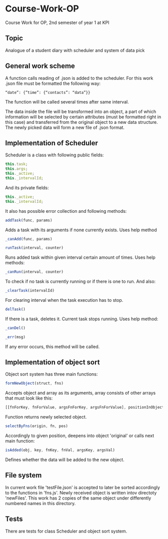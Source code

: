 # Course-Work-OP
Course Work for OP, 2nd semester of year 1 at KPI

## Topic

Analogue of a student diary with scheduler and system of data pick

## General work scheme

A function calls reading of .json is added to the scheduler. For this work .json file must be formatted the following way:
```
“date”: {”time”: {“contacts”: “data”}}
```
The function will be called  several times after same interval.

The data inside the file will be transformed into an object, a part of which information will be selected by certain attributes (must be formatted right in this case) and transferred from the original object to a new data structure. The newly picked data will form a new file of .json format.

## Implementation of Scheduler

Scheduler is a class with following public fields:

```javascript
this.task;
this.args;
this._active;
this._intervalId;
```
And its private fields:
```javascript
this._active;
this._intervalId;
```

It also has possible error collection and following methods:

```javascript
addTask(func, params)
```
Adds a task with its arguments if none currently exists. Uses help method
```javascript
_canAdd(func, params)
```

```javascript
runTask(interval, counter)
```
Runs added task within given interval certain amount of times. Uses help methods:
```javascript
_canRun(interval, counter)
```
To check if no task is currently running or if there is one to run. And also:
```javascript
_clearTask(intervalId) 
```
For clearing interval when the task execution has to stop.

```javascript
delTask() 
```
If there is a task, deletes it. Current task stops running. Uses help method:
```javascript
_canDel()
```

```javascript
_err(msg)
```
If any error occurs, this method will be called.

## Implementation of object sort

Object sort system has three main functions:

```javascript
formNewObject(struct, fns)
```
Accepts object and array as its arguments, array consists of other arrays that must look like this:
```javascript
[[fnForKey, fnForValue, argsFnForKey, argsFnForValue], positionInObject]
```
Function returns newly selected object.

```javascript
selectByFns(origin, fn, pos)
```
Accordingly to given position, deepens into object 'original' or calls next main function:

```javascript
isAdded(obj, key, fnKey, fnVal, argsKey, argsVal)
```
Defines whether the data will be added to the new object.

## File system

In current work file 'testFile.json' is accepted to later be sorted accordingly to the functions in 'fns.js'.
Newly received object is written intov directoty 'newFiles'.
This work has 2 copies of the same object under differently numbered names in this directory.

## Tests

There are tests for class Scheduler and object sort system.